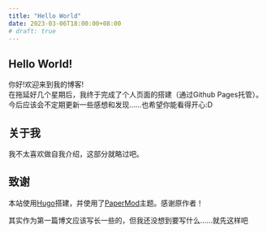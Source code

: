 ```yaml
---
title: "Hello World"
date: 2023-03-06T18:00:00+08:00
# draft: true
---
```


## Hello World!  

你好!欢迎来到我的博客!  
在拖延好几个星期后，我终于完成了个人页面的搭建（通过Github Pages托管）。今后应该会不定期更新一些感想和发现……也希望你能看得开心:D  

## 关于我  

我不太喜欢做自我介绍，这部分就略过吧。  

## 致谢  

本站使用[Hugo](https://github.com/gohugoio/hugo)搭建，并使用了[PaperMod](https://github.com/adityatelange/hugo-PaperMod)主题。感谢原作者！  

其实作为第一篇博文应该写长一些的，但我还没想到要写什么……就先这样吧  
